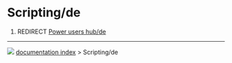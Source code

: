 # Scripting/de
1.  REDIRECT [Power users hub/de](Power_users_hub/de.md)



---
![](images/Button_right.svg) [documentation index](../README.md) > Scripting/de
